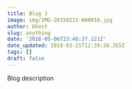 ```yaml
---
title: Blog 3
image: img/IMG-20150215-WA0016.jpg
author: Ghost
slug: anything
date: '2018-05-06T23:46:37.121Z'
date_updated: 2019-03-21T12:39:28.355Z
tags: []
draft: false
---
```


Blog description
